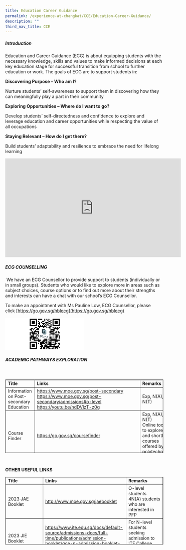 ```yaml
---
title: Education Career Guidance
permalink: /experience-at-changkat/CCE/Education-Career-Guidance/
description: ""
third_nav_title: CCE
---
```

##### Introduction

  

Education and Career Guidance (ECG) is about equipping students with the necessary knowledge, skills and values to make informed decisions at each key education stage for successful transition from school to further education or work. The goals of ECG are to support students in:

**Discovering Purpose – Who am I?**

Nurture students’ self-awareness to support them in discovering how they can meaningfully play a part in their community

**Exploring Opportunities – Where do I want to go?**

Develop students’ self-directedness and confidence to explore and leverage education and career opportunities while respecting the value of all occupations

**Staying Relevant – How do I get there?**

Build students’ adaptability and resilience to embrace the need for lifelong learning

<iframe width="560" height="315" src="https://www.youtube.com/embed/12ass4FSCcg" title="YouTube video player" frameborder="0" allow="accelerometer; autoplay; clipboard-write; encrypted-media; gyroscope; picture-in-picture" allowfullscreen></iframe>

##### ECG COUNSELLING

  
 We have an ECG Counsellor to provide support to students (individually or in small groups). Students who would like to explore more in areas such as subject choices, course options or to find out more about their strengths and interests can have a chat with our school’s ECG Counsellor.  
  
To make an appointment with Ms Pauline Low, ECG Counsellor, please click [https://go.gov.sg/hblecg](https://go.gov.sg/hblecg)

<img src="/images/QR.png" 
     style="width:50%">
		 
##### ACADEMIC PATHWAYS EXPLORATION

<p>&nbsp;</p>
<table style="border-collapse: collapse; width: 100%; height: 234px;" border="1">
<tbody>
<tr style="height: 18px;">
<td style="width: 27.0742%; height: 18px;"><strong>Title</strong></td>
<td style="width: 47.1616%; height: 18px;"><strong>Links</strong></td>
<td style="width: 25.7641%; height: 18px;"><strong>Remarks</strong></td>
</tr>
<tr style="height: 18px;">
<td style="width: 27.0742%; height: 18px;">Information on Post-secondary Education</td>
<td style="width: 47.1616%; height: 18px;"><a href="https://www.moe.gov.sg/post-secondary">https://www.moe.gov.sg/post-secondary</a> <br /><a href="https://www.moe.gov.sg/post-secondary/admissions#o-level">https://www.moe.gov.sg/post-secondary/admissions#o-level</a> <br /><a href="https://youtu.be/ndDVlzT-z0g">https://youtu.be/ndDVlzT-z0g</a></td>
<td style="width: 25.7641%; height: 18px;">Exp, N(A), N(T)</td>
</tr>
<tr style="height: 18px;">
<td style="width: 27.0742%; height: 18px;">Course Finder</td>
<td style="width: 47.1616%; height: 18px;"><a href="https://go.gov.sg/coursefinder">https://go.gov.sg/coursefinder</a></td>
<td style="width: 25.7641%; height: 18px;">Exp, N(A), N(T) <br />Online tool to explore and shortlist courses offered by polytechnics and ITE</td>
</tr>
<tr style="height: 18px;">
<td style="width: 27.0742%; height: 18px;">Courses available at the ITE</td>
<td style="width: 47.1616%; height: 18px;"><a href="https://www.ite.edu.sg/admissions/full-time-courses">https://www.ite.edu.sg/admissions/full-time-courses</a></td>
<td style="width: 25.7641%; height: 18px;">Exp, N(A), N(T)</td>
</tr>
<tr style="height: 18px;">
<td style="width: 27.0742%; height: 18px;">Poly Foundation Programme (PFP)</td>
<td style="width: 47.1616%; height: 18px;"><a href="https://go.gov.sg/pfp">https://go.gov.sg/pfp</a></td>
<td style="width: 25.7641%; height: 18px;">N(A)</td>
</tr>
<tr style="height: 18px;">
<td style="width: 27.0742%; height: 18px;">Joint Polytechnic Admissions Exercise (JPAE)</td>
<td style="width: 47.1616%; height: 18px;"><a href="https://jpae.polytechnic.edu.sg/app">https://jpae.polytechnic.edu.sg/app</a></td>
<td style="width: 25.7641%; height: 18px;">Progression from ITE to Poly</td>
</tr>
<tr style="height: 18px;">
<td style="width: 27.0742%; height: 18px;">Direct-entry-scheme to Polytechnic Programme (DPP)</td>
<td style="width: 47.1616%; height: 18px;"><a href="https://go.gov.sg/dpp">https://go.gov.sg/dpp</a></td>
<td style="width: 25.7641%; height: 18px;">N(A)</td>
</tr>
<tr style="height: 18px;">
<td style="width: 27.0742%; height: 18px;">ITE Early Admission Exercise (ITE EAE)</td>
<td style="width: 47.1616%; height: 18px;"><a href="https://go.gov.sg/applyeae">https://go.gov.sg/applyeae</a></td>
<td style="width: 25.7641%; height: 18px;">Exp, N(A), N(T)</td>
</tr>
<tr style="height: 18px;">
<td style="width: 27.0742%; height: 18px;">Poly Early Admission Exercise (Poly EAE)</td>
<td style="width: 47.1616%; height: 18px;"><a href="https://go.gov.sg/polyeae">https://go.gov.sg/polyeae</a></td>
<td style="width: 25.7641%; height: 18px;">Exp &amp; 5N(A)</td>
</tr>
<tr style="height: 18px;">
<td style="width: 27.0742%; height: 18px;">Direct School Admission &ndash; Junior Colleges (DSA-JC)</td>
<td style="width: 47.1616%; height: 18px;"><a href="https://go.gov.sg/applyjcdsa">https://go.gov.sg/applyjcdsa</a></td>
<td style="width: 25.7641%; height: 18px;">N(A)</td>
</tr>
<tr style="height: 18px;">
<td style="width: 27.0742%; height: 18px;">Nanyang Academic of Fine Arts (NAFA) Foundation Programme</td>
<td style="width: 47.1616%; height: 18px;"><a href="https://go.gov.sg/applynafafp">https://go.gov.sg/applynafafp</a></td>
<td style="width: 25.7641%; height: 18px;">N(A)</td>
</tr>
<tr style="height: 18px;">
<td style="width: 27.0742%; height: 18px;">Nanyang Academic of Fine Arts (NAFA) Diploma</td>
<td style="width: 47.1616%; height: 18px;"><a href="https://www.nafa.edu.sg/courses/diploma">https://www.nafa.edu.sg/courses/diploma</a></td>
<td style="width: 25.7641%; height: 18px;">Exp &amp; 5N(A)</td>
</tr>
<tr style="height: 18px;">
<td style="width: 27.0742%; height: 18px;">La Salle College of the Arts (Diploma)</td>
<td style="width: 47.1616%; height: 18px;"><a href="https://www.lasalle.edu.sg/admissions/diploma-admissions">https://www.lasalle.edu.sg/admissions/diploma-admissions</a></td>
<td style="width: 25.7641%; height: 18px;">Exp &amp; 5N(A)</td>
</tr>
</tbody>
</table>
<p>&nbsp;</p>
<p><strong>OTHER USEFUL LINKS</strong></p>
<table style="border-collapse: collapse; width: 100%; height: 216px;" border="1">
<tbody>
<tr style="height: 18px;">
<td style="width: 27.0742%; height: 18px;"><strong>Title</strong></td>
<td style="width: 47.1616%; height: 18px;"><strong>Links</strong></td>
<td style="width: 25.7641%; height: 18px;"><strong>Remarks</strong></td>
</tr>
<tr style="height: 18px;">
<td style="width: 27.0742%; height: 18px;">2023 JAE Booklet</td>
<td style="width: 47.1616%; height: 18px;"><a href="http://www.moe.gov.sg/jaebooklet">http://www.moe.gov.sg/jaebooklet</a></td>
<td style="width: 25.7641%; height: 18px;">O-level students <br />4N(A) students who are interested in PFP</td>
</tr>
<tr style="height: 18px;">
<td style="width: 27.0742%; height: 18px;">2023 JIE Booklet</td>
<td style="width: 47.1616%; height: 18px;"><a href="https://www.ite.edu.sg/docs/default-source/admissions-docs/full-time/publications/admission-booklet/gce-n-admission-booklet-2023.pdf%20">https://www.ite.edu.sg/docs/default-source/admissions-docs/full-time/publications/admission-booklet/gce-n-admission-booklet-2023.pdf </a></td>
<td style="width: 25.7641%; height: 18px;">For N-level students seeking admission to ITE College (NITEC, DPP etc.)</td>
</tr>
<tr style="height: 18px;">
<td style="width: 27.0742%; height: 18px;">My-Skills-Future Portal (Secondary)</td>
<td style="width: 47.1616%; height: 18px;"><a href="https://go.gov.sg/mysfsec">https://go.gov.sg/mysfsec</a> <br /><a href="https://go.gov.sg/industrylandscape-sec">https://go.gov.sg/industrylandscape-sec</a> <br /><a href="https://go.gov.sg/ecgportalvideos">https://go.gov.sg/ecgportalvideos</a></td>
<td style="width: 25.7641%; height: 18px;">ECG Portal to explore the world of work and plan education pathways</td>
</tr>
<tr style="height: 18px;">
<td style="width: 27.0742%; height: 18px;">Calendar of Events</td>
<td style="width: 47.1616%; height: 18px;"><a href="https://www.myskillsfuture.gov.sg/content/student/en/secondary/education-guide/events.html">Calendar of Events</a></td>
<td style="width: 25.7641%; height: 18px;">Stay up-to-date with upcoming Education and Career Guidance Events</td>
</tr>
<tr style="height: 18px;">
<td style="width: 27.0742%; height: 18px;">On My Way</td>
<td style="width: 47.1616%; height: 18px;"><a href="https://www.nyc.gov.sg/omw/home">https://www.nyc.gov.sg/omw/home </a></td>
<td style="width: 25.7641%; height: 18px;">On My Way (OMW) - learn about the different jobs and industries, connect with industry professionals and get a taster into various job roles of your interest</td>
</tr>
<tr style="height: 18px;">
<td style="width: 27.0742%; height: 18px;">Parent Guide</td>
<td style="width: 47.1616%; height: 18px;"><a href="https://www.moe.gov.sg/parentkit">https://www.moe.gov.sg/parentkit</a> <br /><a href="https://go.gov.sg/parent-guide">https://go.gov.sg/parent-guide</a></td>
<td style="width: 25.7641%; height: 18px;">An ECG toolkit for parents</td>
</tr>
<tr style="height: 18px;">
<td style="width: 27.0742%; height: 18px;">The Next Step Forward</td>
<td style="width: 47.1616%; height: 18px;"><a href="https://www.go.gov.sg/next-step-forward">https://www.go.gov.sg/next-step-forward </a></td>
<td style="width: 25.7641%; height: 18px;">An e-book that illustrates how 54 individuals go through diverse education and career pathways</td>
</tr>
<tr style="height: 18px;">
<td style="width: 27.0742%; height: 18px;">Scholarships</td>
<td style="width: 47.1616%; height: 18px;"><a href="https://go.gov.sg/admissions-scholarships">https://go.gov.sg/admissions-scholarships </a></td>
<td style="width: 25.7641%; height: 18px;">Learn about the different merit-based awards and scholarships</td>
</tr>
<tr style="height: 18px;">
<td style="width: 27.0742%; height: 18px;">ECG Centre at MOE</td>
<td style="width: 47.1616%; height: 18px;">
Email: <a href="mailto:MOE_ECG@moe.gov.sg">MOE_ECG@moe.gov.sg</a><br/><br />E-appointment system:<br/><br/> <a href="https://go.gov.sg/moe-ecg-centre">https://go.gov.sg/moe-ecg-centre</a><br/><br/>
<a href="https://go.gov.sg/whats-next">https://go.gov.sg/whats-next </a>
</td>
<td style="width: 25.7641%; height: 18px;">The ECG Centre (51 Grange Road) provides ECG counselling services for students during periods such as the release of their GCE N-Level, O-Level and A-Level examination results.</td>
</tr>
<tr style="height: 18px;">
<td style="width: 27.0742%; height: 18px;">Private Education Institution</td>
<td style="width: 47.1616%; height: 18px;"><a href="https://go.gov.sg/pei">https://go.gov.sg/pei </a><a href="https://www.ssg.gov.sg/cpe/student-services/student-resources/key-facts-you-should-know/infographic--8-things-you-should-know-before-you-enrol-in-a-priv.html">https://www.ssg.gov.sg/cpe/student-services/student-resources/key-facts-you-should-know/infographic--8-things-you-should-know-before-you-enrol-in-a-priv.html</a></td>
<td style="width: 25.7641%; height: 18px;">Information for students who are planning to pursue a course with a Private Education Institution (PEI)</td>
</tr>
<tr style="height: 18px;">
<td style="width: 27.0742%; height: 18px;">Community-based Helplines</td>
<td style="width: 47.1616%; height: 18px;"><a href="https://www.mindline.sg/">https://www.mindline.sg/ </a><a href="https://www.ec2.sg/">https://www.ec2.sg/ </a></td>
<td style="width: 25.7641%; height: 18px;">For students who would like to have someone to talk to in times of need or to approach the School Counsellor.</td>
</tr>
</tbody>
</table>
<p><strong>&nbsp;</strong></p>